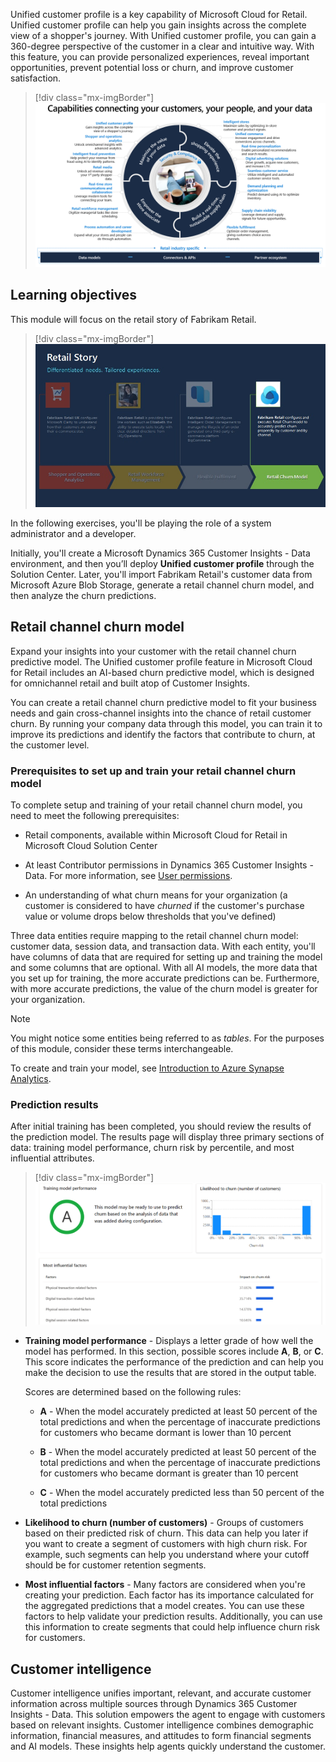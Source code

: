 Unified customer profile is a key capability of Microsoft Cloud for Retail. Unified customer profile can help you gain insights across the complete view of a shopper's journey. With Unified customer profile, you can gain a 360-degree perspective of the customer in a clear and intuitive way. With this feature, you can provide personalized experiences, reveal important opportunities, prevent potential loss or churn, and improve customer satisfaction.

> [!div class="mx-imgBorder"]
> [![Diagram of the Retail capabilities connecting customers and data.](../media/retail-diagram.png)](../media/retail-diagram.png#lightbox)

## Learning objectives 

This module will focus on the retail story of Fabrikam Retail.

> [!div class="mx-imgBorder"]
> [![Diagram of the retail story with Retail channel churn model highlighted.](../media/retail-churn-model.png)](../media/retail-churn-model.png#lightbox)

In the following exercises, you'll be playing the role of a system administrator and a developer.

Initially, you'll create a Microsoft Dynamics 365 Customer Insights - Data environment, and then you’ll deploy **Unified customer profile** through the Solution Center. Later, you'll import Fabrikam Retail's customer data from Microsoft Azure Blob Storage, generate a retail channel churn model, and then analyze the churn predictions.

## Retail channel churn model

Expand your insights into your customer with the retail channel churn predictive model. The Unified customer profile feature in Microsoft Cloud for Retail includes an AI-based churn predictive model, which is designed for omnichannel retail and built atop of Customer Insights.

You can create a retail channel churn predictive model to fit your business needs and gain cross-channel insights into the chance of retail customer churn. By running your company data through this model, you can train it to improve its predictions and identify the factors that contribute to churn, at the customer level.

### Prerequisites to set up and train your retail channel churn model

To complete setup and training of your retail channel churn model, you need to meet the following prerequisites:

- Retail components, available within Microsoft Cloud for Retail in Microsoft Cloud Solution Center

- At least Contributor permissions in Dynamics 365 Customer Insights - Data. For more information, see [User permissions](/dynamics365/customer-insights/audience-insights/permissions/?azure-portal=true).

- An understanding of what churn means for your organization (a customer is considered to have *churned* if the customer's purchase value or volume drops below thresholds that you've defined)

Three data entities require mapping to the retail channel churn model: customer data, session data, and transaction data. With each entity, you'll have columns of data that are required for setting up and training the model and some columns that are optional. With all AI models, the more data that you set up for training, the more accurate predictions can be. Furthermore, with more accurate predictions, the value of the churn model is greater for your organization.

> [!NOTE]
> You might notice some entities being referred to as *tables*. For the purposes of this module, consider these terms interchangeable.

To create and train your model, see [Introduction to Azure Synapse Analytics](/training/modules/introduction-azure-synapse-analytics/?azure-portal=true).

### Prediction results

After initial training has been completed, you should review the results of the prediction model. The results page will display three primary sections of data: training model performance, churn risk by percentile, and most influential attributes.

> [!div class="mx-imgBorder"]
> ![Screenshot of the Retail churn model view with Training model performance, Likelihood to churn, and Most influential factors.](../media/retail-churn-model-view.png)

- **Training model performance** - Displays a letter grade of how well the model has performed. In this section, possible scores include **A**, **B**, or **C**. This score indicates the performance of the prediction and can help you make the decision to use the results that are stored in the output table.

  Scores are determined based on the following rules:

  - **A** - When the model accurately predicted at least 50 percent of the total predictions and when the percentage of inaccurate predictions for customers who became dormant is lower than 10 percent

  - **B** - When the model accurately predicted at least 50 percent of the total predictions and when the percentage of inaccurate predictions for customers who became dormant is greater than 10 percent

  - **C** - When the model accurately predicted less than 50 percent of the total predictions

- **Likelihood to churn (number of customers)** - Groups of customers based on their predicted risk of churn. This data can help you later if you want to create a segment of customers with high churn risk. For example, such segments can help you understand where your cutoff should be for customer retention segments. 

- **Most influential factors** - Many factors are considered when you're creating your prediction. Each factor has its importance calculated for the aggregated predictions that a model creates. You can use these factors to help validate your prediction results. Additionally, you can use this information to create segments that could help influence churn risk for customers.

## Customer intelligence

Customer intelligence unifies important, relevant, and accurate customer information across multiple sources through Dynamics 365 Customer Insights - Data. This solution empowers the agent to engage with customers based on relevant insights. Customer intelligence combines demographic information, financial measures, and attitudes to form financial segments and AI models. These insights help agents quickly understand the customer.
